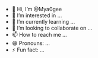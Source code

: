 - 👋 Hi, I’m @Mya0gee
- 👀 I’m interested in ...
- 🌱 I’m currently learning ...
- 💞️ I’m looking to collaborate on ...
- 📫 How to reach me ...
- 😄 Pronouns: ...
- ⚡ Fun fact: ...

<!---
Mya0gee/Mya0gee is a ✨ special ✨ repository because its `README.md` (this file) appears on your GitHub profile.
You can click the Preview link to take a look at your changes.
--->
